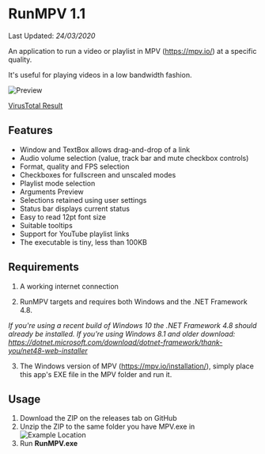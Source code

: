 # RunMPV 1.1

Last Updated: _24/03/2020_

An application to run a video or playlist in MPV (https://mpv.io/) at a specific quality.

It's useful for playing videos in a low bandwidth fashion.

![Preview](https://raw.githubusercontent.com/hl2guide/RunMPV/master/Screenshots/main.PNG)

[VirusTotal Result](https://www.virustotal.com/gui/file/da14c79146dac985590acd128bdbba2b16dc879562c9e3f8d5958a53518932e2/detection)

## Features

- Window and TextBox allows drag-and-drop of a link
- Audio volume selection (value, track bar and mute checkbox controls)
- Format, quality and FPS selection
- Checkboxes for fullscreen and unscaled modes
- Playlist mode selection
- Arguments Preview
- Selections retained using user settings
- Status bar displays current status
- Easy to read 12pt font size
- Suitable tooltips
- Support for YouTube playlist links
- The executable is tiny, less than 100KB

## Requirements

1) A working internet connection

2) RunMPV targets and requires both Windows and the .NET Framework 4.8.

_If you're using a recent build of Windows 10 the .NET Framework 4.8 should already be installed._
_If you're using Windows 8.1 and older download: https://dotnet.microsoft.com/download/dotnet-framework/thank-you/net48-web-installer_

3) The Windows version of MPV (https://mpv.io/installation/), simply place this app's EXE file in the MPV folder and run it.

## Usage

1) Download the ZIP on the releases tab on GitHub
2) Unzip the ZIP to the same folder you have MPV.exe in
![Example Location](https://raw.githubusercontent.com/hl2guide/RunMPV/master/Screenshots/usage.PNG)
3) Run __RunMPV.exe__
